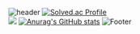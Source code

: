 ![header](https://capsule-render.vercel.app/api?type=soft&color=auto&height=50&section=header&text=KangDonggeun&fontSize=15)
[![Solved.ac Profile](http://mazassumnida.wtf/api/generate_badge?boj=kdk7854)](https://solved.ac/kdk7854)<br/>
<a href="https://github.com/kangdg94"><img src="https://hits.seeyoufarm.com/api/count/incr/badge.svg?url=https%3A%2F%2Fgithub.com%2Fseondal&count_bg=%23000000&title_bg=%23000000&icon=github.svg&icon_color=%23E7E7E7&title=GitHub&edge_flat=false)"/></a>
[![Anurag's GitHub stats](https://github-readme-stats.vercel.app/api?username=kangdg94)](https://github.com/kangdg94/github-readme-stats)
![Footer](https://capsule-render.vercel.app/api?type=waving&color=auto&height=200&section=footer)
